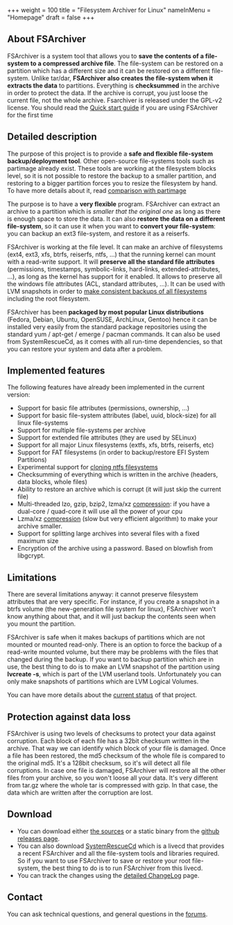 +++
weight = 100
title = "Filesystem Archiver for Linux"
nameInMenu = "Homepage"
draft = false
+++

## About FSArchiver
FSArchiver is a system tool that allows you to **save the contents of a 
file-system to a compressed archive file**. The file-system can be restored on 
a partition which has a different size and it can be restored on a different 
file-system. Unlike tar/dar, **FSArchiver also creates the file-system when it 
extracts the data** to partitions. Everything is **checksummed** in the 
archive in order to protect the data. If the archive is corrupt, you just loose 
the current file, not the whole archive. Fsarchiver is released under the 
GPL-v2 license. You should read the [Quick start guide](/quickstart/)
if you are using FSArchiver for the first time

## Detailed description
The purpose of this project is to provide a **safe and flexible file-system 
backup/deployment tool**. Other open-source file-systems tools such as partimage 
already exist. These tools are working at the filesystem blocks level, so it is 
not possible to restore the backup to a smaller partition, and restoring to a 
bigger partition forces you to resize the filesystem by hand. To have more 
details about it, read [comparison with partimage](/partimage/)

The purpose is to have a **very flexible** program. FSArchiver can extract an 
archive to a partition which is *smaller that the original one* as long as 
there is enough space to store the data. It can also **restore the data on a 
different file-system**, so it can use it when you want to **convert your 
file-system**: you can backup an ext3 file-system, and restore it as a reiserfs.

FSArchiver is working at the file level. It can make an archive of filesystems 
(ext4, ext3, xfs, btrfs, reiserfs, ntfs, ...) that the running kernel can mount 
with a read-write support. It will **preserve all the standard file attributes** 
(permissions, timestamps, symbolic-links, hard-links, 
extended-attributes, ...), as long as the kernel has support for it enabled. 
It allows to preserve all the windows file attributes (ACL, standard 
attributes, ...). It can be used with LVM snapshots in order to 
[make consistent backups of all filesystems](http://www.system-rescue-cd.org/Sysresccd-manual-en_LVM_Making-consistent-backups-with-LVM)
including the root filesystem.

FSArchiver has been **packaged by most popular Linux distributions** (Fedora, 
Debian, Ubuntu, OpenSUSE, ArchLinux, Gentoo) hence it can be installed very 
easily from the standard package repositories using the standard yum / apt-get 
/ emerge / pacman commands. It can also be used from SystemRescueCd, as it 
comes with all run-time dependencies, so that you can restore your system and 
data after a problem.

## Implemented features
The following features have already been implemented in the current version:

* Support for basic file attributes (permissions, ownership, ...)
* Support for basic file-system attributes (label, uuid, block-size) for all
linux file-systems
* Support for multiple file-systems per archive
* Support for extended file attributes (they are used by SELinux)
* Support for all major Linux filesystems (extfs, xfs, btrfs, reiserfs, etc)
* Support for FAT filesystems (in order to backup/restore EFI System Partitions)
* Experimental support for [cloning ntfs filesystems](/cloning-ntfs/)
* Checksumming of everything which is written in the archive (headers, data
blocks, whole files)
* Ability to restore an archive which is corrupt (it will just skip the current
file)
* Multi-threaded lzo, gzip, bzip2, lzma/xz [compression](/compression/):
if you have a dual-core / quad-core it will use all the power of your cpu
* Lzma/xz [compression](/compression/) (slow but very efficient algorithm)
to make your archive smaller.
* Support for splitting large archives into several files with a fixed maximum size
* Encryption of the archive using a password. Based on blowfish from libgcrypt.

## Limitations
There are several limitations anyway: it cannot preserve filesystem attributes 
that are very specific. For instance, if you create a snapshot in a btrfs 
volume (the new-generation file system for linux), FSArchiver won't know 
anything about that, and it will just backup the contents seen when you mount 
the partition.

FSArchiver is safe when it makes backups of partitions which are not mounted or
mounted read-only. There is an option to force the backup of a read-write
mounted volume, but there may be problems with the files that changed during the
backup. If you want to backup partition which are in use, the best thing to do
is to make an LVM snapshot of the partition using **lvcreate -s**, which is part
of the LVM userland tools. Unfortunately you can only make snapshots of
partitions which are LVM Logical Volumes.

You can have more details about the [current status](/status/) of that project.

## Protection against data loss
FSArchiver is using two levels of checksums to protect your data against
corruption. Each block of each file has a 32bit checksum written in the archive.
That way we can identify which block of your file is damaged. Once a file has
been restored, the md5 checksum of the whole file is compared to the original
md5. It's a 128bit checksum, so it's will detect all file corruptions. In case
one file is damaged, FSArchiver will restore all the other files from your
archive, so you won't loose all your data. It's very different from tar.gz where
the whole tar is compressed with gzip. In that case, the data which are written
after the corruption are lost.

## Download
* You can download either [the sources](https://github.com/fdupoux/fsarchiver/releases/download/0.8.1/fsarchiver-0.8.1.tar.gz)
or a static binary from the [github releases page](https://github.com/fdupoux/fsarchiver/releases).
* You can also download [SystemRescueCd](http://www.system-rescue-cd.org/) which is
a livecd that provides a recent FSArchiver and all the file-system tools and
libraries required. So if you want to use FSArchiver to save or restore your
root file-system, the best thing to do is to run FSArchiver from this livecd.
* You can track the changes using the [detailed ChangeLog](/changelog/) page.

## Contact
You can ask technical questions, and general questions in the [forums](https://forums.fsarchiver.org/).
